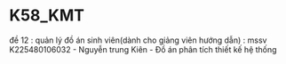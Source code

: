 # K58_KMT
đề 12 : quản lý đồ án sinh viên(dành cho giảng viên hướng dẫn)  : mssv K225480106032 - Nguyễn trung Kiên - Đồ án phân tích thiết kế hệ thống 
